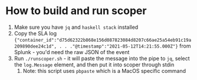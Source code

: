 # How to build and run scoper

1. Make sure you have `jq` and `haskell stack` installed
1. Copy the SLA log `{"container_id":"d75d62322b868e156d087823084d8207c66ae25a54eb91c19a209890dee24c1d", . . ."@timestamp":"2021-05-12T14:21:55.000Z"}` from Splunk - you'd need the raw JSON of the event
1. Run `./runscoper.sh` - it will paste the message into the pipe to `jq`, select the `log.Message` element, and then put it into scoper through stdin 
    1. Note: this script uses `pbpaste` which is a MacOS specific command
